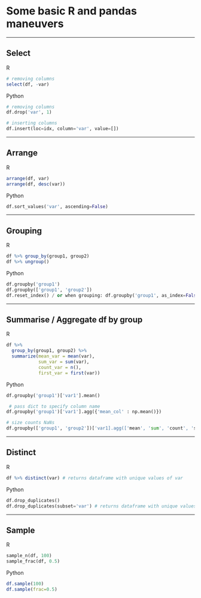 # Some basic R and pandas maneuvers

---
## Select
R
```R
# removing columns
select(df, -var)
```

Python
```Python
# removing columns
df.drop('var', 1)

# inserting columns
df.insert(loc=idx, column='var', value=[])
```

---
## Arrange
R
```R
arrange(df, var)
arrange(df, desc(var))
```

Python
```python
df.sort_values('var', ascending=False)
```

---
## Grouping
R
```R
df %>% group_by(group1, group2)
df %>% ungroup()
```

Python
```python
df.groupby('group1')
df.groupby(['group1', 'group2'])
df.reset_index() / or when grouping: df.groupby('group1', as_index=False)
```

---
## Summarise / Aggregate df by group
R
```R
df %>%
  group_by(group1, group2) %>%
  summarize(mean_var = mean(var),
            sum_var = sum(var),
            count_var = n(),
            first_var = first(var))
```

Python
```python
df.groupby('group1')['var1'].mean()

 # pass dict to specify column name
df.groupby('group1')['var1'].agg({'mean_col' : np.mean()})

# size counts NaNs
df.groupby(['group1', 'group2'])['var1].agg(['mean', 'sum', 'count', 'size'])
```

---
## Distinct
R
```R
df %>% distinct(var) # returns dataframe with unique values of var
```

Python
```python
df.drop_duplicates()
df.drop_duplicates(subset='var') # returns dataframe with unique values of var
```

---
## Sample
R
```python
sample_n(df, 100)
sample_frac(df, 0.5)
```

Python
```R
df.sample(100)
df.sample(frac=0.5) 
```





#
